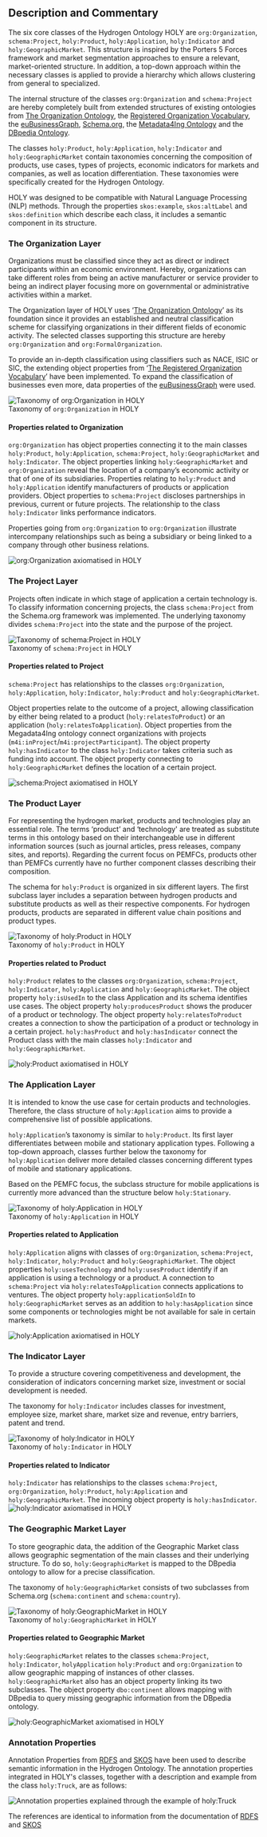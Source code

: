 ## Description and Commentary

The six core classes of the Hydrogen Ontology HOLY are `org:Organization`, `schema:Project`, `holy:Product`, `holy:Application`, `holy:Indicator` and `holy:GeographicMarket`. This structure is inspired by the Porters 5 Forces framework and market segmentation approaches to ensure a relevant, market-oriented structure. In addition, a top-down approach within the necessary classes is applied to provide a hierarchy which allows clustering from general to specialized.

The internal structure of the classes `org:Organization` and `schema:Project` are hereby completely built from extended structures of existing ontologies from [The Organization Ontology](http://www.w3.org/ns/org), the [Registered Organization Vocabulary](http://www.w3.org/ns/regorg), the [euBusinessGraph](http://data.businessgraph.io/ontology), [Schema.org](http://data.businessgraph.io/ontology), the [Metadata4Ing Ontology](https://w3id.org/nfdi4ing/metadata4ing/1.0.0/) and the [DBpedia Ontology](http://dbpedia.org/ontology/).

The classes `holy:Product`, `holy:Application`, `holy:Indicator` and `holy:GeographicMarket` contain taxonomies concerning the composition of products, use cases, types of projects, economic indicators for markets and companies, as well as location differentiation. These taxonomies were specifically created for the Hydrogen Ontology.

HOLY was designed to be compatible with Natural Language Processing (NLP) methods. Through the properties `skos:example`, `skos:altLabel` and `skos:definition` which describe each class, it includes a semantic component in its structure.

### The Organization Layer

Organizations must be classified since they act as direct or indirect participants within an economic environment. Hereby, organizations can take different roles from being an active manufacturer or service provider to being an indirect player focusing more on governmental or administrative activities within a market.

The Organization layer of HOLY uses ‘[The Organization Ontology](http://www.w3.org/ns/org)’ as its foundation since it provides an established and neutral classification scheme for classifying organizations in their different fields of economic activity. The selected classes supporting this structure are hereby `org:Organization` and `org:FormalOrganization`.

To provide an in-depth classification using classifiers such as NACE, ISIC or SIC, the extending object properties from ‘[The Registered Organization Vocabulary](https://www.w3.org/ns/regorg#)’ have been implemented. To expand the classification of businesses even more, data properties of the [euBusinessGraph](https://raw.githubusercontent.com/euBusinessGraph/eubg-data/master/model/ebg-ontology.ttl) were used.

![Taxonomy of org:Organization in HOLY](../visualizations/Organization_ClassStructure.png "Organization Structure")  
Taxonomy of `org:Organization` in HOLY

#### Properties related to Organization

`org:Organization` has object properties connecting it to the main classes `holy:Product`, `holy:Application`, `schema:Project`, `holy:GeographicMarket` and `holy:Indicator`. The object properties linking `holy:GeographicMarket` and `org:Organization` reveal the location of a company’s economic activity or that of one of its subsidiaries. Properties relating to `holy:Product` and `holy:Application` identify manufacturers of products or application providers. Object properties to `schema:Project` discloses partnerships in previous, current or future projects. The relationship to the class `holy:Indicator` links performance indicators.

Properties going from `org:Organization` to `org:Organization` illustrate intercompany relationships such as being a subsidiary or being linked to a company through other business relations.

![org:Organization axiomatised in HOLY](../visualizations/Organization_Properties.png "Organization Schema")  

### The Project Layer

Projects often indicate in which stage of application a certain technology is. To classify information concerning projects, the class `schema:Project` from the Schema.org framework was implemented. The underlying taxonomy divides `schema:Project` into the state and the purpose of the project.

![Taxonomy of schema:Project in HOLY](../visualizations/Project_ClassStructure.png "Project Structure")  
Taxonomy of `schema:Project` in HOLY

#### Properties related to Project

`schema:Project` has relationships to the classes `org:Organization`, `holy:Application`, `holy:Indicator`, `holy:Product` and `holy:GeographicMarket`.

Object properties relate to the outcome of a project, allowing classification by either being related to a product (`holy:relatesToProduct`) or an application (`holy:relatesToApplication`). Object properties from the Megadata4Ing ontology connect organizations with projects (`m4i:inProject`/`m4i:projectParticipant`). The object property `holy:hasIndicator` to the class `holy:Indicator` takes criteria such as funding into account. The object property connecting to `holy:GeographicMarket` defines the location of a certain project.

![schema:Project axiomatised in HOLY](../visualizations/Project_Properties.png "Project Schema")  

### The Product Layer

For representing the hydrogen market, products and technologies play an essential role. The terms ‘product’ and ‘technology' are treated as substitute terms in this ontology based on their interchangeable use in different information sources (such as journal articles, press releases, company sites, and reports). Regarding the current focus on PEMFCs, products other than PEMFCs currently have no further component classes describing their composition.

The schema for `holy:Product` is organized in six different layers. The first subclass layer includes a separation between hydrogen products and substitute products as well as their respective components. For hydrogen products, products are separated in different value chain positions and product types.

![Taxonomy of holy:Product in HOLY](../visualizations/Product_ClassStructure.png "Product Structure")  
Taxonomy of `holy:Product` in HOLY

#### Properties related to Product

`holy:Product` relates to the classes `org:Organization`, `schema:Project`, `holy:Indicator`, `holy:Application` and `holy:GeographicMarket`. The object property `holy:isUsedIn` to the class Application and its schema identifies use cases. The object property `holy:producesProduct` shows the producer of a product or technology. The object property `holy:relatesToProduct` creates a connection to show the participation of a product or technology in a certain project. `holy:hasProduct` and `holy:hasIndicator` connect the Product class with the main classes `holy:Indicator` and `holy:GeographicMarket`.

![holy:Product axiomatised in HOLY](../visualizations/Product_Properties.png "Product Schema")

### The Application Layer

It is intended to know the use case for certain products and technologies. Therefore, the class structure of `holy:Application` aims to provide a comprehensive list of possible applications.

`holy:Application`’s taxonomy is similar to `holy:Product`. Its first layer differentiates between mobile and stationary application types. Following a top-down approach, classes further below the taxonomy for `holy:Application` deliver more detailed classes concerning different types of mobile and stationary applications.

Based on the PEMFC focus, the subclass structure for mobile applications is currently more advanced than the structure below `holy:Stationary`.

![Taxonomy of holy:Application in HOLY](../visualizations/Application_ClassStructure.png "Application")  
Taxonomy of `holy:Application` in HOLY

#### Properties related to Application

`holy:Application` aligns with classes of `org:Organization`, `schema:Project`, `holy:Indicator`, `holy:Product` and `holy:GeographicMarket`. The object properties `holy:usesTechnology` and `holy:usesProduct` identify if an application is using a technology or a product. A connection to `schema:Project` via `holy:relatesToApplication` connects applications to ventures. The object property `holy:applicationSoldIn` to `holy:GeographicMarket` serves as an addition to `holy:hasApplication` since some components or technologies might be not available for sale in certain markets.

![holy:Application axiomatised in HOLY](../visualizations/Application_Properties.png "Application Schema")

### The Indicator Layer

To provide a structure covering competitiveness and development, the consideration of indicators concerning market size, investment or social development is needed.

The taxonomy for `holy:Indicator` includes classes for investment, employee size, market share, market size and revenue, entry barriers, patent and trend.

![Taxonomy of holy:Indicator in HOLY](../visualizations/Indicator_ClassStructure.png "Indicator Class")  
Taxonomy of `holy:Indicator` in HOLY

#### Properties related to Indicator

`holy:Indicator` has relationships to the classes `schema:Project`, `org:Organization`, `holy:Product`, `holy:Application` and `holy:GeographicMarket`. The incoming object property is `holy:hasIndicator`.
![holy:Indicator axiomatised in HOLY](../visualizations/indicator_Properties.png "Indicator Schema")

### The Geographic Market Layer

To store geographic data, the addition of the Geographic Market class allows geographic segmentation of the main classes and their underlying structure. To do so, `holy:GeographicMarket` is mapped to the DBpedia ontology to allow for a precise classification.

The taxonomy of `holy:GeographicMarket` consists of two subclasses from Schema.org (`schema:continent` and `schema:country`).

![Taxonomy of holy:GeographicMarket in HOLY](../visualizations/GeographicMarket_ClassStructure.png)  
Taxonomy of `holy:GeographicMarket` in HOLY

#### Properties related to Geographic Market

`holy:GeographicMarket` relates to the classes `schema:Project`, `holy:Indicator`, `holyApplication` `holy:Product` and `org:Organization` to allow geographic mapping of instances of other classes. `holy:GeographicMarket` also has an object property linking its two subclasses. The object property `dbo:continent` allows mapping with DBpedia to query missing geographic information from the DBpedia ontology.

![holy:GeographicMarket axiomatised in HOLY](../visualizations/GeographicMarket_Properties.png "GeographicMarket Schema")

### Annotation Properties

Annotation Properties from [RDFS](https://www.w3.org/TR/rdf-schema/#ch_label) and [SKOS](https://www.w3.org/TR/skos-reference/#labels) have been used to describe semantic information in the Hydrogen Ontology. The annotation properties integrated in HOLY's classes, together with a description and example from the class `holy:Truck`, are as follows:

![Annotation properties explained through the example of holy:Truck](../visualizations/AnnotationProperties.png)  

The references are identical to information from the documentation of [RDFS](https://www.w3.org/TR/rdf-schema/#ch_label) and [SKOS](https://www.w3.org/TR/skos-reference/#labels)